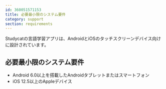 ```yaml
---
id: 360051571153
title: 必要最小限のシステム要件
category: support
section: requirements
---
```

Studycatの言語学習アプリは、AndroidとiOSのタッチスクリーンデバイス向けに設計されています。

## 必要最小限のシステム要件

- Android 6.0以上を搭載したAndroidタブレットまたはスマートフォン  
- iOS 12.5以上のAppleデバイス

